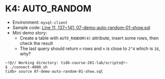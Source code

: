 # K4: AUTO_RANDOM
+ Environment: `mysql-client`
+ Sample code:
[Line 11, 137~141: 07-demo-auto-random-01-show.sql](https://github.com/pingcap/tidb-course-201-lab/blob/master/scripts/07-demo-auto-random-01-show.sql)
+ Mini demo story:
  + Create a table with `AUTO_RANDOM(4)` attribute, insert some rows, then check the result
  + The last query should return `n` rows and `n` is close to `2^4` which is `16`, why?
```11
~!@// Working directory: tidb-course-201-lab/scripts@!~
$ ./connect-4000.sh
tidb> source 07-demo-auto-random-01-show.sql

```